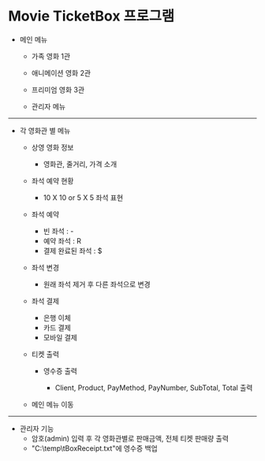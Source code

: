 # Movie TicketBox 프로그램

* 메인 메뉴

  * 가족 영화 1관

  * 애니메이션 영화 2관

  * 프리미엄 영화 3관

  * 관리자 메뉴
---
* 각 영화관 별 메뉴

  * 상영 영화 정보
  
    * 영화관, 줄거리, 가격 소개

  * 좌석 예약 현황
  
    * 10 X 10 or 5 X 5 좌석 표현

  * 좌석 예약 

    * 빈 좌석 : -
    * 예약 좌석 : R
    * 결제 완료된 좌석 : $

  * 좌석 변경 
    * 원래 좌석 제거 후 다른 좌석으로 변경

  * 좌석 결제 

    * 은행 이체
    * 카드 결제
    * 모바일 결제

  * 티켓 출력

    * 영수증 출력
      
      * Client, Product, PayMethod, PayNumber, SubTotal, Total 출력

  * 메인 메뉴 이동
---
* 관리자 기능
  * 암호(admin) 입력 후 각 영화관별로 판매금액, 전체 티켓 판매량 출력
  * "C:\\temp\\tBoxReceipt.txt"에 영수증 백업 


